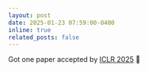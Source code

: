 ```yaml
---
layout: post
date: 2025-01-23 07:59:00-0400
inline: true
related_posts: false
---
```


Got one paper accepted by [ICLR 2025](https://iclr.cc/Conferences/2025) :tada:
